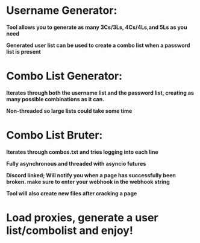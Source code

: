 


# Username Generator:

**Tool allows you to generate as many 3Cs/3Ls, 4Cs/4Ls,and 5Ls as you need**

**Generated user list can be used to create a combo list when a password list is present**

# Combo List Generator:

**Iterates through both the username list and the password list, creating as many possible combinations as it can.**

**Non-threaded so large lists could take some time**

# Combo List Bruter:

**Iterates through combos.txt and tries logging into each line**

**Fully asynchronous and threaded with asyncio futures**

**Discord linked; Will notify you when a page has successfully been broken. make sure to enter your webhook in the webhook string**

**Tool will also create new files after cracking a page**


# Load proxies, generate a user list/combolist and enjoy!
